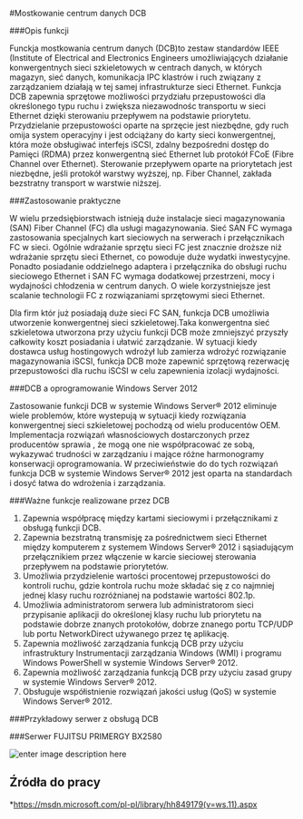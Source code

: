 
#Mostkowanie centrum danych DCB

###Opis funkcji

Funckja mostkowania centrum danych (DCB)to zestaw standardów IEEE (Institute of Electrical and Electronics Engineers umożliwiających działanie konwergentnych sieci szkieletowych w centrach danych, w których magazyn, sieć danych, komunikacja IPC klastrów i ruch związany z zarządzaniem działają w tej samej infrastrukturze sieci Ethernet.
Funkcja DCB zapewnia sprzętowe możliwości przydziału przepustowości dla określonego typu ruchu i zwiększa niezawodnośc transportu w sieci Ethernet dzięki sterowaniu przepływem na podstawie priorytetu. Przydzielanie przepustowości oparte na sprzęcie jest niezbędne, gdy ruch omija system operacyjny i jest odciążany do karty sieci konwergentnej, która może obsługiwać interfejs iSCSI, zdalny bezpośredni dostęp do Pamięci (RDMA) przez konwergentną sieć Ethernet lub protokół FCoE (Fibre Channel over Ethernet). Sterowanie przepływem oparte na priorytetach jest niezbędne, jeśli protokół warstwy wyższej, np. Fiber Channel, zakłada bezstratny transport w warstwie niższej.

###Zastosowanie praktyczne

W wielu przedsiębiorstwach istnieją duże instalacje sieci magazynowania (SAN) Fiber Channel (FC) dla usługi magazynowania. Sieć SAN FC wymaga zastosowania specjalnych kart sieciowych na serwerach i przełącznikach FC w sieci. Ogólnie wdrażanie sprzętu sieci FC jest znacznie droższe niż wdrażanie sprzętu sieci Ethernet, co powoduje duże wydatki inwestycyjne. Ponadto posiadanie oddzielnego adaptera i przełącznika do obsługi ruchu sieciowego Ethernet i SAN FC wymaga dodatkowej przestrzeni, mocy i wydajności chłodzenia w centrum danych. O wiele korzystniejsze jest scalanie technologii FC z rozwiązaniami sprzętowymi sieci Ethernet.

Dla firm któr już posiadają duże sieci FC SAN, funkcja DCB umożliwia utworzenie konwergentnej sieci szkieletowej.Taka konwergentna sieć szkieletowa utworzona przy użyciu funkcji DCB może zmniejszyć przyszły całkowity koszt posiadania i ułatwić zarządzanie. W sytuacji  kiedy dostawca usług hostingowych wdrożył lub zamierza wdrożyć rozwiązanie magazynowania iSCSI, funkcja DCB może zapewnić sprzętową rezerwację przepustowości dla ruchu iSCSI w celu zapewnienia izolacji wydajności.

###DCB a oprogramowanie Windows Server 2012

Zastosowanie funkcji DCB w systemie Windows Server® 2012 eliminuje wiele problemów, które wystepują w sytuacji kiedy rozwiązania konwergentnej sieci szkieletowej pochodzą od wielu producentów OEM. Implementacja rozwiązań własnościowych dostarczonych przez producentów sprawia , że mogą one nie współpracować ze sobą, wykazywać trudności w zarządzaniu i mające różne harmonogramy konserwacji oprogramowania. W przeciwieństwie do do tych rozwiązań funkcja DCB w systemie Windows Server® 2012 jest oparta na standardach i dosyć łatwa do wdrożenia i zarządzania. 

###Ważne funkcje realizowane przez DCB

1. Zapewnia współpracę między kartami sieciowymi i przełącznikami z obsługą funkcji DCB.
2. Zapewnia bezstratną transmisję za pośrednictwem sieci Ethernet między komputerem z systemem Windows Server® 2012 i sąsiadującym przełącznikiem przez włączenie w karcie sieciowej sterowania przepływem na podstawie priorytetów.
3. Umożliwia przydzielenie wartości procentowej przepustowości do kontroli ruchu, gdzie kontrola ruchu może składać się z co najmniej jednej klasy ruchu rozróżnianej na podstawie wartości 802.1p.
4. Umożliwia administratorom serwera lub administratorom sieci przypisanie aplikacji do określonej klasy ruchu lub priorytetu na podstawie dobrze znanych protokołów, dobrze znanego portu TCP/UDP lub portu NetworkDirect używanego przez tę aplikację.
5. Zapewnia możliwość zarządzania funkcją DCB przy użyciu infrastruktury Instrumentacji zarządzania Windows (WMI) i programu Windows PowerShell w systemie Windows Server® 2012.
6. Zapewnia możliwość zarządzania funkcją DCB przy użyciu zasad grupy w systemie Windows Server® 2012.
7. Obsługuje współistnienie rozwiązań jakości usług (QoS) w systemie Windows Server® 2012.

###Przykładowy serwer z obsługą DCB

###Serwer FUJITSU PRIMERGY BX2580

![enter image description here](http://www.fujitsu.com/fts/Images/W-DK35258_tcm21-1414992.png)

## Źródła do pracy

*<https://msdn.microsoft.com/pl-pl/library/hh849179(v=ws.11).aspx>
